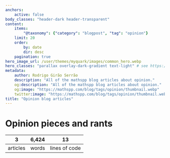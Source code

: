 ```yaml
---
anchors:
    active: false
body_classes: "header-dark header-transparent"
content:
    items:
        "@taxonomy": {"category": "blogpost", "tag": "opinion"}
    limit: 20
    order:
        by: date
        dir: desc
    pagination: true
hero_image_url: /user/themes/myquark/images/common_hero.webp
hero_classes: "parallax overlay-dark-gradient text-light" # see https://demo.getgrav.org/blog-skeleton/blog/hero-classes
metadata:
    author: Rodrigo Girão Serrão
    description: "All of the mathspp blog articles about opinion."
    og:description: "All of the mathspp blog articles about opinion."
    og:image: "https://mathspp.com/blog/tags/opinion/thumbnail.webp"
    twitter:image: "https://mathspp.com/blog/tags/opinion/thumbnail.webp"
title: "Opinion blog articles"
---
```



# Opinion pieces and rants


<table class="stats-table">
    <thead>
        <tr>
            <th style="text-align: center;">3</th>
            <th style="text-align: center;">6,424</th>
            <th style="text-align: center;">13</th>
        </tr>
    </thead>
    <tbody>
        <tr>
            <td style="text-align: center;">articles</td>
            <td style="text-align: center;">words</td>
            <td style="text-align: center;">lines of code</td>
        </tr>
    </tbody>
</table>